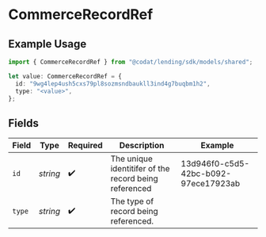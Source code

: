 # CommerceRecordRef

## Example Usage

```typescript
import { CommerceRecordRef } from "@codat/lending/sdk/models/shared";

let value: CommerceRecordRef = {
  id: "9wg4lep4ush5cxs79pl8sozmsndbaukll3ind4g7buqbm1h2",
  type: "<value>",
};
```

## Fields

| Field                                                 | Type                                                  | Required                                              | Description                                           | Example                                               |
| ----------------------------------------------------- | ----------------------------------------------------- | ----------------------------------------------------- | ----------------------------------------------------- | ----------------------------------------------------- |
| `id`                                                  | *string*                                              | :heavy_check_mark:                                    | The unique identitifer of the record being referenced | 13d946f0-c5d5-42bc-b092-97ece17923ab                  |
| `type`                                                | *string*                                              | :heavy_check_mark:                                    | The type of record being referenced.                  |                                                       |